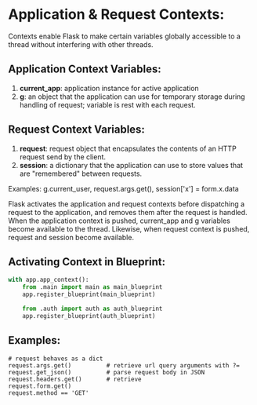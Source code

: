 # Application & Request Contexts:
Contexts enable Flask to make certain variables globally accessible to a thread without interfering with other threads.

## Application Context Variables:  
1) **current_app**: application instance for active application
2) **g**: an object that the application can use for temporary storage during handling of request; variable is rest with each request.

## Request Context Variables:  
1) **request**: request object that encapsulates the contents of an HTTP request send by the client.
2) **session**: a dictionary that the application can use to store values that are "remembered" between requests.

Examples: g.current_user, request.args.get(), session['x'] = form.x.data

Flask activates the application and request contexts before dispatching a request to the application, and removes them after the request is handled. When the application context is pushed, current_app and g variables become available to the thread. Likewise, when request context is pushed, request and session become available.

## Activating Context in Blueprint:
```python
with app.app_context():
    from .main import main as main_blueprint
    app.register_blueprint(main_blueprint)

    from .auth import auth as auth_blueprint
    app.register_blueprint(auth_blueprint)
```

## Examples:
```
# request behaves as a dict
request.args.get()          # retrieve url query arguments with ?=
request.get_json()          # parse request body in JSON
request.headers.get()       # retrieve 
request.form.get()
request.method == 'GET'

```
